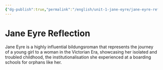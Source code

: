 ```yaml
---
{"dg-publish":true,"permalink":"/english/unit-1-jane-eyre/jane-eyre-reflection/","dgHomeLink":true,"dgPassFrontmatter":false,"dgShowLocalGraph":true}
---
```


# Jane Eyre Reflection
Jane Eyre is a highly influential bildungsroman that represents the journey of a young girl to a woman in the Victorian Era, showcasing her isolated and troubled childhood, the institutionalisation she experienced at a boarding schools for orphans like her.